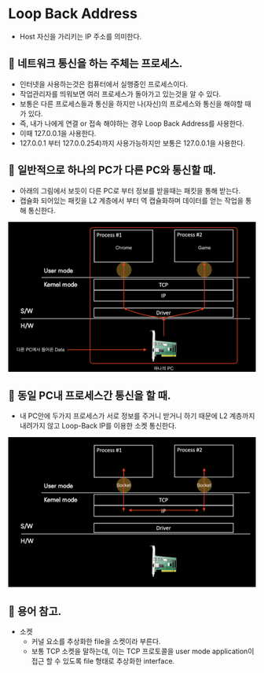 # Loop Back Address
- Host 자신을 가리키는 IP 주소를 의미한다.

## 🍎 네트워크 통신을 하는 주체는 프로세스.
- 인터넷을 사용하는것은 컴퓨터에서 실행중인 프로세스이다.
- 작업관리자를 띄워보면 여러 프로세스가 돌아가고 있는것을 알 수 있다.
- 보통은 다른 프로세스들과 통신을 하지만 나(자신)의 프로세스와 통신을 해야할 때가 있다.
- 즉, 내가 나에게 연결 or 접속 해야하는 경우 Loop Back Address를 사용한다.
- 이때 127.0.0.1을 사용한다.
- 127.0.0.1 부터 127.0.0.254)까지 사용가능하지만 보통은 127.0.0.1을 사용한다.

## 🍎 일반적으로 하나의 PC가 다른 PC와 통신할 때.
- 아래의 그림에서 보듯이 다른 PC로 부터 정보를 받을때는 패킷을 통해 받는다.
- 캡슐화 되어있는 패킷을 L2 계층에서 부터 역 캡슐화하며 데이터를 얻는 작업을 통해 통신한다.
<img src='./FromOtherPC.jpg' width=700>

## 🍎 동일 PC내 프로세스간 통신을 할 때.
- 내 PC안에 두가지 프로세스가 서로 정보를 주거니 받거니 하기 때문에 L2 계층까지 내려가지 않고 Loop-Back IP를 이용한 소켓 통신한다.
<img src='./UsingLoopBackAddressForIPC.jpg' width=700>

## 🍎 용어 참고.
- 소켓
    - 커널 요소를 추상화한 file을 소켓이라 부른다.
    - 보통 TCP 소켓을 말하는데, 이는 TCP 프로토콜을 user mode application이 접근 할 수 있도록 file 형태로 추상화한 interface.

